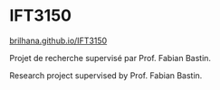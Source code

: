 # IFT3150

[brilhana.github.io/IFT3150](http://brilhana.github.io/IFT3150/)

Projet de recherche supervisé par Prof. Fabian Bastin.

Research project supervised by Prof. Fabian Bastin.
